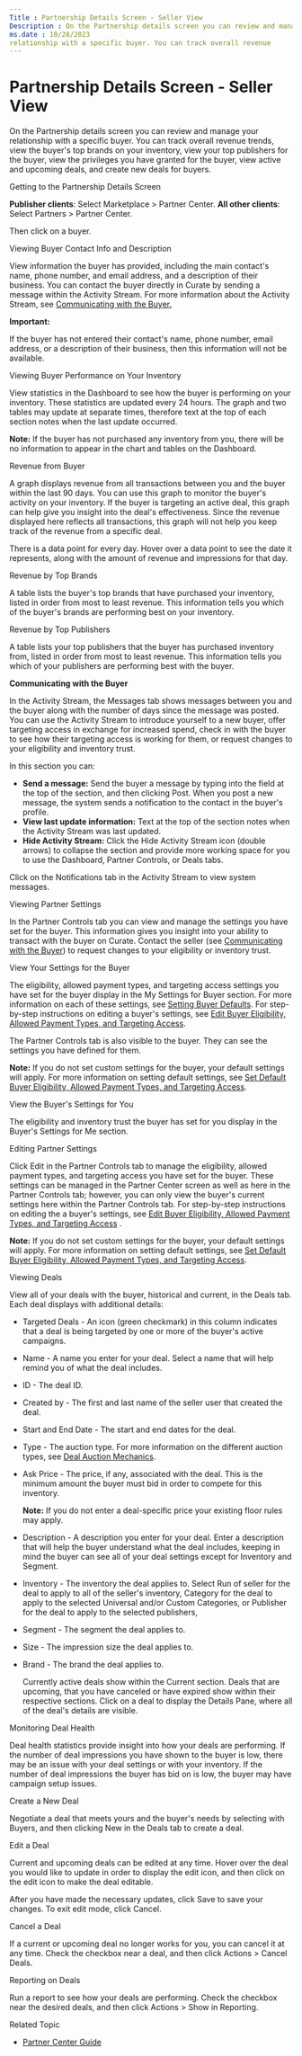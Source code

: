 ```yaml
---
Title : Partnership Details Screen - Seller View
Description : On the Partnership details screen you can review and manage your
ms.date : 10/28/2023
relationship with a specific buyer. You can track overall revenue
---
```



# Partnership Details Screen - Seller View



On the Partnership details screen you can review and manage your
relationship with a specific buyer. You can track overall revenue
trends, view the buyer's top brands on your inventory, view your top
publishers for the buyer, view the privileges you have granted for the
buyer, view active and upcoming deals, and create new deals for buyers.

Getting to the Partnership Details Screen

**Publisher clients**: Select
Marketplace
 \>  Partner Center.
**All other clients**: Select
Partners
\>  Partner Center.

Then click on a buyer.

Viewing Buyer Contact Info and Description

View information the buyer has provided, including the main contact's
name, phone number, and email address, and a description of their
business. You can contact the buyer directly in
Curate by sending a message within the Activity
Stream. For more information about the Activity Stream, see <a
href="partnership-details-screen-seller-view.md#ID-000006c3__p-b7f513e7-2f34-4371-b69f-20878e760ad4"
class="xref">Communicating with the Buyer.</a>



<b>Important:</b>

If the buyer has not entered their contact's name, phone number, email
address, or a description of their business, then this information will
not be available.



Viewing Buyer Performance on Your Inventory

View statistics in the Dashboard to
see how the buyer is performing on your inventory. These statistics are
updated every 24 hours. The graph and two tables may update at separate
times, therefore text at the top of each section notes when the last
update occurred.



<b>Note:</b> If the buyer has not purchased
any inventory from you, there will be no information to appear in the
chart and tables on the Dashboard.



Revenue from Buyer

A graph displays revenue from all transactions between you and the buyer
within the last 90 days. You can use this graph to monitor the buyer's
activity on your inventory. If the buyer is targeting an active deal,
this graph can help give you insight into the deal's effectiveness.
Since the revenue displayed here reflects all transactions, this graph
will not help you keep track of the revenue from a specific deal.

There is a data point for every day. Hover over a data point to see the
date it represents, along with the amount of revenue and impressions for
that day.

Revenue by Top Brands

A table lists the buyer's top brands that have purchased your inventory,
listed in order from most to least revenue. This information tells you
which of the buyer's brands are performing best on your inventory.

Revenue by Top Publishers

A table lists your top publishers that the buyer has purchased inventory
from, listed in order from most to least revenue. This information tells
you which of your publishers are performing best with the buyer.

**Communicating with the Buyer**

In the Activity Stream, the
Messages tab shows messages between
you and the buyer along with the number of days since the message was
posted. You can use the Activity
Stream to introduce yourself to a new buyer, offer targeting
access in exchange for increased spend, check in with the buyer to see
how their targeting access is working for them, or request changes to
your eligibility and inventory trust.

In this section you can:

- **Send a message:** Send the buyer a message by typing into the field
  at the top of the section, and then clicking
  Post. When you post a new message,
  the system sends a notification to the contact in the buyer's profile.
- **View last update information:** Text at the top of the section notes
  when the Activity Stream was last
  updated.
- **Hide Activity Stream:** Click the Hide Activity Stream icon (double
  arrows) to collapse the section and provide more working space for you
  to use the Dashboard,
  Partner Controls, or
  Deals tabs.

Click on the Notifications tab in the
Activity Stream to view system
messages.

Viewing Partner Settings

In the Partner Controls tab you can
view and manage the settings you have set for the buyer. This
information gives you insight into your ability to transact with the
buyer on Curate. Contact the seller (see <a
href="partnership-details-screen-seller-view.md#ID-000006c3__p-b7f513e7-2f34-4371-b69f-20878e760ad4"
class="xref">Communicating with the Buyer</a>) to request changes to
your eligibility or inventory trust.

View Your Settings for the Buyer

The eligibility, allowed payment types, and targeting access settings
you have set for the buyer display in the My
Settings for Buyer section. For more information on each of these
settings, see <a
href="set-default-buyer-eligibility-allowed-payment-types-and-targeting-access.md"
class="xref">Setting Buyer Defaults</a>. For step-by-step instructions
on editing a buyer's settings, see <a
href="edit-buyer-eligibility-allowed-payment-types-and-targeting-access.md"
class="xref">Edit Buyer Eligibility, Allowed Payment Types, and
Targeting Access</a>.

The Partner Controls tab is also
visible to the buyer. They can see the settings you have defined for
them.



<b>Note:</b> If you do not set custom settings
for the buyer, your default settings will apply. For more information on
setting default settings, see <a
href="set-default-buyer-eligibility-allowed-payment-types-and-targeting-access.md"
class="xref">Set Default Buyer Eligibility, Allowed Payment Types, and
Targeting Access</a>.



View the Buyer's Settings for You

The eligibility and inventory trust the buyer has set for you display in
the Buyer's Settings for Me section.

Editing Partner Settings

Click Edit in the
Partner Controls tab to manage the
eligibility, allowed payment types, and targeting access you have set
for the buyer. These settings can be managed in the
Partner Center screen as well as here
in the Partner Controls tab; however,
you can only view the buyer's current settings here within the
Partner Controls tab. For step-by-step
instructions on editing the a buyer's settings, see <a
href="edit-buyer-eligibility-allowed-payment-types-and-targeting-access.md"
class="xref">Edit Buyer Eligibility, Allowed Payment Types, and
Targeting Access</a> .



<b>Note:</b> If you do not set custom settings
for the buyer, your default settings will apply. For more information on
setting default settings, see <a
href="set-default-buyer-eligibility-allowed-payment-types-and-targeting-access.md"
class="xref">Set Default Buyer Eligibility, Allowed Payment Types, and
Targeting Access</a>.



Viewing Deals

View all of your deals with the buyer, historical and current, in the
Deals tab. Each deal displays with
additional details:

- Targeted Deals - An icon (green
  checkmark) in this column indicates that a deal is being targeted by
  one or more of the buyer's active campaigns.

- Name - A name you enter for your
  deal. Select a name that will help remind you of what the deal
  includes.

- ID - The deal ID.

- Created by - The first and last name
  of the seller user that created the deal.

- Start and End Date - The start and
  end dates for the deal.

- Type - The auction type. For more
  information on the different auction types, see
  <a href="deal-auction-mechanics.md" class="xref">Deal Auction
  Mechanics</a>.

- Ask Price - The price, if any,
  associated with the deal. This is the minimum amount the buyer must
  bid in order to compete for this inventory.
  

  <b>Note:</b> If you do not enter a
  deal-specific price your existing floor rules may apply.

  

- Description - A description you
  enter for your deal. Enter a description that will help the buyer
  understand what the deal includes, keeping in mind the buyer can see
  all of your deal settings except for Inventory and Segment.

- Inventory - The inventory the deal
  applies to. Select Run of seller for
  the deal to apply to all of the seller's inventory,
  Category for the deal to apply to
  the selected Universal and/or Custom Categories, or
  Publisher for the deal to apply to
  the selected publishers,

- Segment - The segment the deal
  applies to.

- Size - The impression size the deal
  applies to.

- Brand - The brand the deal applies
  to.

  Currently active deals show within the
  Current section. Deals that are
  upcoming, that you have canceled or have expired show within their
  respective sections. Click on a deal to display the
  Details Pane, where all of the
  deal's details are visible.

Monitoring Deal Health

Deal health statistics provide insight into how your deals are
performing. If the number of deal impressions you have shown to the
buyer is low, there may be an issue with your deal settings or with your
inventory. If the number of deal impressions the buyer has bid on is
low, the buyer may have campaign setup issues.

Create a New Deal

Negotiate a deal that meets yours and the buyer's needs by selecting
with Buyers, and then clicking
New in the
Deals tab to create a deal.

Edit a Deal

Current and upcoming deals can be edited at any time. Hover over the
deal you would like to update in order to display the edit icon, and
then click on the edit icon to make the deal editable.

After you have made the necessary updates, click
Save to save your changes. To exit
edit mode, click Cancel.

Cancel a Deal

If a current or upcoming deal no longer works for you, you can cancel it
at any time. Check the checkbox near a deal, and then click
Actions
\>  Cancel Deals.

Reporting on Deals

Run a report to see how your deals are performing. Check the checkbox
near the desired deals, and then click
Actions
\>  Show in Reporting.

Related Topic

- <a href="partner-center-guide.md" class="xref">Partner Center
  Guide</a>





